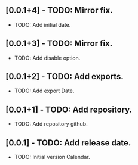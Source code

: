 ## [0.0.1+4] - TODO: Mirror fix.

* TODO: Add initial date.

## [0.0.1+3] - TODO: Mirror fix.

* TODO: Add disable option.

## [0.0.1+2] - TODO: Add exports.

* TODO: Add export Date.

## [0.0.1+1] - TODO: Add repository.

* TODO: Add repository github.

## [0.0.1] - TODO: Add release date.

* TODO: Initial version Calendar.
